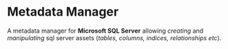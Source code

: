 # Metadata Manager

A metadata manager for **Microsoft SQL Server** allowing *creating* and *manipulating* sql server assets (*tables, columns, indices, relationships etc*).


